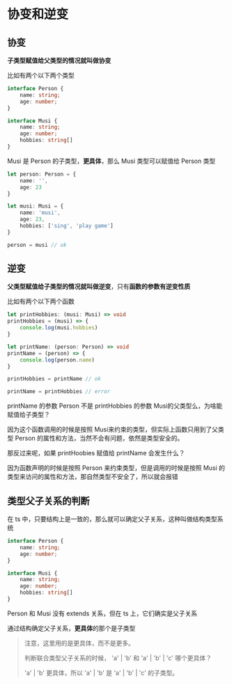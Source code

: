 # 协变和逆变

## 协变

**子类型赋值给父类型的情况就叫做协变**

比如有两个以下两个类型

```typescript
interface Person {
    name: string;
    age: number;
} 

interface Musi {
    name: string;
    age: number;
    hobbies: string[]
}
```

Musi 是 Person 的子类型，**更具体**，那么 Musi 类型可以赋值给 Person 类型

```typescript
let person: Person = {
	name: '',
    age: 23
}

let musi: Musi = {
	name: 'musi',
    age: 23,
    hobbies: ['sing', 'play game']
}

person = musi // ok
```

## 逆变

**父类型赋值给子类型的情况就叫做逆变**，只有**函数的参数有逆变性质**

比如有两个以下两个函数

```typescript
let printHobbies: (musi: Musi) => void
printHobbies = (musi) => {
	console.log(musi.hobbies)
}

let printName: (person: Person) => void
printName = (person) => {
	console.log(person.name)
}

printHobbies = printName // ok

printName = printHobbies // error
```

printName 的参数 Person 不是 printHobbies 的参数 Musi的父类型么，为啥能赋值给子类型？

因为这个函数调用的时候是按照 Musi来约束的类型，但实际上函数只用到了父类型 Person 的属性和方法，当然不会有问题，依然是类型安全的。

那反过来呢，如果 printHoobies 赋值给 printName 会发生什么？

因为函数声明的时候是按照 Person 来约束类型，但是调用的时候是按照 Musi 的类型来访问的属性和方法，那自然类型不安全了，所以就会报错

## 类型父子关系的判断

在 ts 中，只要结构上是一致的，那么就可以确定父子关系，这种叫做结构类型系统

```typescript
interface Person {
    name: string;
    age: number;
} 

interface Musi {
    name: string;
    age: number;
    hobbies: string[]
}
```

Person 和 Musi 没有 extends 关系，但在 ts 上，它们确实是父子关系

通过结构确定父子关系，**更具体**的那个是子类型

> 注意，这里用的是更具体，而不是更多。
>
> 判断联合类型父子关系的时候， 'a' | 'b' 和 'a' | 'b' | 'c' 哪个更具体？
>
> 'a' | 'b' 更具体，所以 'a' | 'b' 是 'a' | 'b' | 'c' 的子类型。